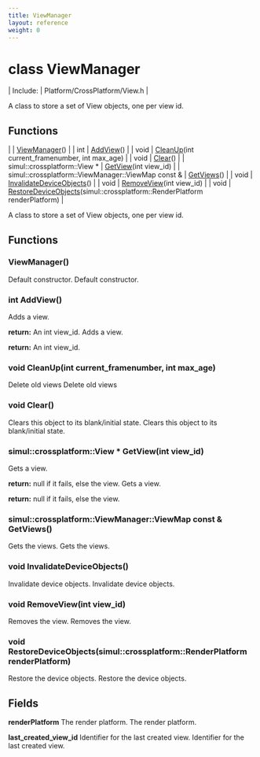 ```yaml
---
title: ViewManager
layout: reference
weight: 0
---
```

class ViewManager
===

| Include: | Platform/CrossPlatform/View.h |

A class to store a set of View objects, one per view id.


Functions
---

|  | [ViewManager](#ViewManager)() |
| int | [AddView](#AddView)() |
| void | [CleanUp](#CleanUp)(int current_framenumber, int max_age) |
| void | [Clear](#Clear)() |
| simul::crossplatform::View * | [GetView](#GetView)(int view_id) |
| simul::crossplatform::ViewManager::ViewMap  const & | [GetViews](#GetViews)() |
| void | [InvalidateDeviceObjects](#InvalidateDeviceObjects)() |
| void | [RemoveView](#RemoveView)(int view_id) |
| void | [RestoreDeviceObjects](#RestoreDeviceObjects)(simul::crossplatform::RenderPlatform renderPlatform) |

A class to store a set of View objects, one per view id.
  


Functions
---

### <a name="ViewManager"/> ViewManager()
Default constructor.
Default constructor.

### <a name="AddView"/>int AddView()
Adds a view.

**return:** An int view_id.
Adds a view.

**return:** An int view_id.

### <a name="CleanUp"/>void CleanUp(int current_framenumber, int max_age)
Delete old views
Delete old views

### <a name="Clear"/>void Clear()
Clears this object to its blank/initial state.
Clears this object to its blank/initial state.

### <a name="GetView"/>simul::crossplatform::View * GetView(int view_id)
Gets a view.

**return:** null if it fails, else the view.
Gets a view.

**return:** null if it fails, else the view.

### <a name="GetViews"/>simul::crossplatform::ViewManager::ViewMap  const & GetViews()
Gets the views.
Gets the views.

### <a name="InvalidateDeviceObjects"/>void InvalidateDeviceObjects()
Invalidate device objects.
Invalidate device objects.

### <a name="RemoveView"/>void RemoveView(int view_id)
Removes the view.
Removes the view.

### <a name="RestoreDeviceObjects"/>void RestoreDeviceObjects(simul::crossplatform::RenderPlatform renderPlatform)
Restore the device objects.
Restore the device objects.

Fields
---

**renderPlatform** The render platform. The render platform.

**last_created_view_id** Identifier for the last created view. Identifier for the last created view.
